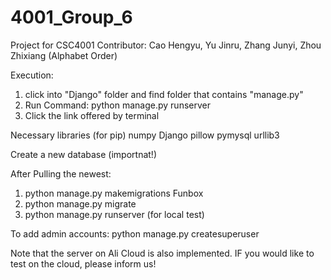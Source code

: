 # 4001_Group_6
Project for CSC4001
Contributor: Cao Hengyu, Yu Jinru, Zhang Junyi, Zhou Zhixiang (Alphabet Order)

Execution:
  1. click into "Django" folder and find folder that contains "manage.py"
  2. Run Command: python manage.py runserver
  3. Click the link offered by terminal
 
Necessary libraries (for pip)
numpy
Django
pillow
pymysql
urllib3

Create a new database (importnat!)

After Pulling the newest:
1. python manage.py makemigrations Funbox 
2. python manage.py migrate
3. python manage.py runserver (for local test)

To add admin accounts:
python manage.py createsuperuser


Note that the server on Ali Cloud is also implemented. IF you would like to test on the cloud, please inform us!



